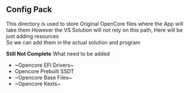 ## Config Pack

This directory is used to store Original OpenCore files where the App will take them
However the VS Solution will not rely on this path, Here will be just adding resources <br>
So we can add them in the actual solution and program

**Still Not Complete**
What need to be added
- ~Opencore EFI Drivers~
- Opencore Prebuilt SSDT
- ~Opencore Base Files~
- ~Opencore Kexts~
